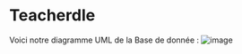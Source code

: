 # Teacherdle

Voici notre diagramme UML de la Base de donnée :
![image](https://github.com/user-attachments/assets/aa396a6b-c66a-470f-b46a-422f8e39937f)
